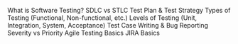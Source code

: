  What is Software Testing?
 SDLC vs STLC
 Test Plan & Test Strategy
 Types of Testing (Functional, Non-functional, etc.)
 Levels of Testing (Unit, Integration, System, Acceptance)
 Test Case Writing & Bug Reporting
 Severity vs Priority
 Agile Testing Basics
 JIRA Basics
